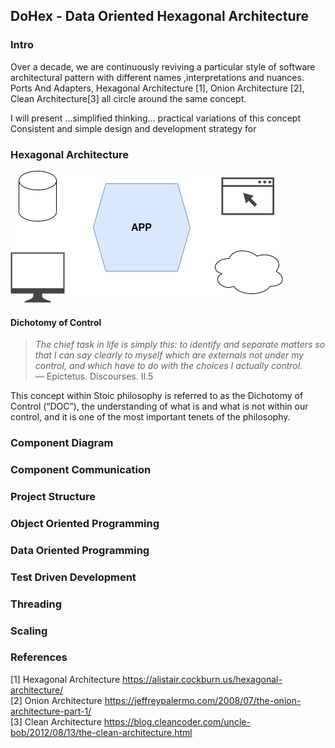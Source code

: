 ## DoHex - Data Oriented Hexagonal Architecture 

### Intro

Over a decade, we are continuously reviving a particular style of software architectural pattern with different names ,interpretations and nuances. Ports And Adapters, Hexagonal Architecture [1], Onion Architecture [2], Clean Architecture[3] all circle around the same concept.  
 
I will present ...simplified thinking... practical variations of this concept
Consistent and simple design and development strategy for 
 
### Hexagonal Architecture
![App vs IO](https://raw.githubusercontent.com/alicemunsal/dohex/master/diagrams/1.drawio.png)

#### Dichotomy of Control

> *The chief task in life is simply this: to identify and separate matters so that I can say clearly to myself which are externals not under my control, and which have to do with the choices I actually control.*  
> — Epictetus. Discourses. II.5  

This concept within Stoic philosophy is referred to as the Dichotomy of Control (“DOC”), the understanding of what is and what is not within our control, and it is one of the most important tenets of the philosophy. 

### Component Diagram 

### Component Communication

### Project Structure

### Object Oriented Programming

### Data Oriented Programming

### Test Driven Development

### Threading

### Scaling

### References
[1] Hexagonal Architecture https://alistair.cockburn.us/hexagonal-architecture/  
[2] Onion Architecture https://jeffreypalermo.com/2008/07/the-onion-architecture-part-1/  
[3] Clean Architecture https://blog.cleancoder.com/uncle-bob/2012/08/13/the-clean-architecture.html  
<!--stackedit_data:
eyJoaXN0b3J5IjpbNzI0MjQ5MTM3LDk1NzI0MzMxMyw1MTA4MD
gzNCwtNDQyNzM0NDc2LC0xMDE1Njk5NDk1LDg0OTIwNzQxOSwt
MTQyNDYxMjg5OCwyMTEwNzE3ODM0LDY2Njc0Mzk0OCwzMzcxMz
k0NzUsNTE2NTgzOTgyLC0xODc1Mzc4OTcwLDczNTc2NTczNCwt
MTUzNjEwNTg4MiwxMDc2MzkwNDk5LC0xMDEwNDQyMTU5LDY4OT
E5MjcyNCwtODUyMDk1MzA0LDcwOTk4NjIyNiwzMjY0MTgxMV19

-->